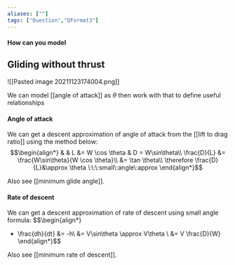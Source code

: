 ```yaml
---
aliases: [""]
tags: ["Question","QFormat3"]
---
```


#### How can you model
## Gliding without thrust

![[Pasted image 20211123174004.png]]

We can model [[angle of attack]] as $\theta$ then work with that to define useful relationships

#### Angle of attack
We can get a descent approximation of angle of attack from the [[lift to drag ratio]] using the method below:
$$\begin{align*}
   & & L &= W \cos \theta & D = W\sin\theta\\
\frac{D}{L} &= \frac{W\sin\theta}{W \cos \theta}\\
&= \tan \theta\\
\therefore \frac{D}{L}&\approx \theta \:\:\:small\:angle\:approx
\end{align*}$$

Also see [[minimum glide angle]].

#### Rate of descent
We can get a descent approximation of rate of descent using small angle formula:
$$\begin{align*}
   - \frac{dh}{dt} &= -h\\
&= V\sin\theta \approx V\theta \\
&= V \frac{D}{W} 
\end{align*}$$

Also see [[minimum rate of descent]].
